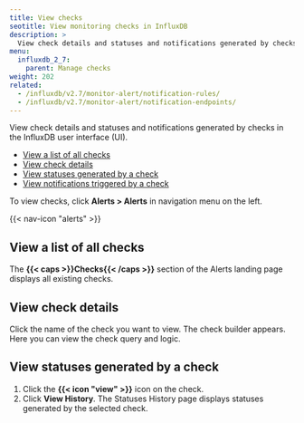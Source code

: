```yaml
---
title: View checks
seotitle: View monitoring checks in InfluxDB
description: >
  View check details and statuses and notifications generated by checks in the InfluxDB UI.
menu:
  influxdb_2_7:
    parent: Manage checks
weight: 202
related:
  - /influxdb/v2.7/monitor-alert/notification-rules/
  - /influxdb/v2.7/monitor-alert/notification-endpoints/
---
```


View check details and statuses and notifications generated by checks in the InfluxDB user interface (UI).

- [View a list of all checks](#view-a-list-of-all-checks)
- [View check details](#view-check-details)
- [View statuses generated by a check](#view-statuses-generated-by-a-check)
- [View notifications triggered by a check](#view-notifications-triggered-by-a-check)

To view checks, click **Alerts > Alerts** in navigation menu on the left.

{{< nav-icon "alerts" >}}

## View a list of all checks
The **{{< caps >}}Checks{{< /caps >}}** section of the Alerts landing page displays all existing checks.

## View check details
Click the name of the check you want to view.
The check builder appears.
Here you can view the check query and logic.

## View statuses generated by a check
1. Click the **{{< icon "view" >}}** icon on the check.
2. Click **View History**.
   The Statuses History page displays statuses generated by the selected check.

